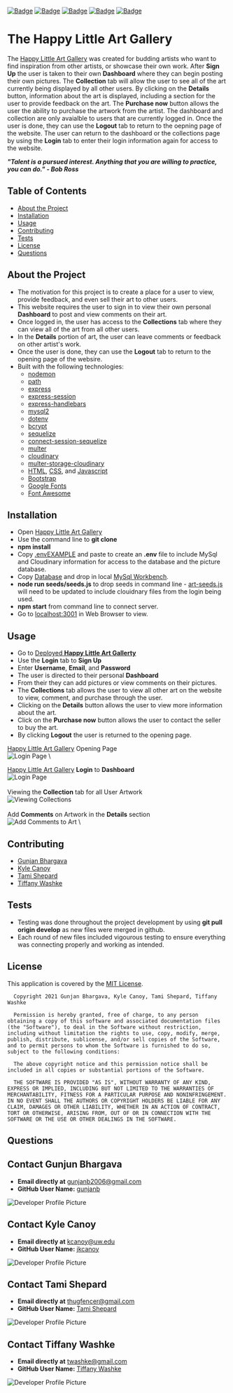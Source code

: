 [![Badge](https://img.shields.io/badge/GitHub-gunjanb-orange?style=flat-square&logo=appveyor)](https://github.com/gunjanb)
[![Badge](https://img.shields.io/badge/GitHub-jkcanoy-yellow?style=flat-square&logo=appveyor)](https://github.com/jkcanoy)
[![Badge](https://img.shields.io/badge/GitHub-FettBoba-green?style=flat-square&logo=appveyor)](https://github.com/Fett-Boba)
[![Badge](https://img.shields.io/badge/GitHub-twashke-blueviolet?style=flat-square&logo=appveyor)](https://github.com/twashke) [![Badge](https://img.shields.io/badge/License-MIT-blue)](https://opensource.org/licenses/MIT)

# The Happy Little Art Gallery

The [Happy Little Art Gallery](https://happylittleartgallery072021.herokuapp.com/) was created for budding artists who want to find inspiration from other artists, or showcase their own work. After **Sign Up** the user is taken to their own **Dashboard** where they can begin posting their own pictures. The **Collection** tab will allow the user to see all of the art currently being displayed by all other users. By clicking on the **Details** button, information about the art is displayed, including a section for the user to provide feedback on the art. The **Purchase now** button allows the user the ability to purchase the artwork from the artist. The dashboard and collection are only avaialble to users that are currently logged in. Once the user is done, they can use the **Logout** tab to return to the oepning page of the website. The user can return to the dashboard or the collections page by using the **Login** tab to enter their login information again for access to the website.

**_"Talent is a pursued interest. Anything that you are willing to practice, you can do." - Bob Ross_**

## Table of Contents

- [About the Project](#about-the-project)
- [Installation](#installation)
- [Usage](#usage)
- [Contributing](#contributing)
- [Tests](#tests)
- [License](#license)
- [Questions](#questions)

## About the Project

- The motivation for this project is to create a place for a user to view, provide feedback, and even sell their art to other users.
- This website requires the user to sign in to view their own personal **Dashboard** to post and view comments on their art.
- Once logged in, the user has access to the **Collections** tab where they can view all of the art from all other users.
- In the **Details** portion of art, the user can leave comments or feedback on other artist's work.
- Once the user is done, they can use the **Logout** tab to return to the opening page of the websire.
- Built with the following technologies:
  - [nodemon](https://www.npmjs.com/package/nodemon)
  - [path](https://www.npmjs.com/package/path)
  - [express](https://www.npmjs.com/package/express)
  - [express-session](https://www.npmjs.com/package/express-session)
  - [express-handlebars](https://www.npmjs.com/package/express-handlebars)
  - [mysql2](https://www.npmjs.com/package/mysql2)
  - [dotenv](https://www.npmjs.com/package/dotenv)
  - [bcrypt](https://www.npmjs.com/package/bcrypt)
  - [sequelize](https://www.npmjs.com/package/sequelize)
  - [connect-session-sequelize](https://www.npmjs.com/package/connect-session-sequelize)
  - [multer](https://www.npmjs.com/package/multer)
  - [cloudinary](https://www.npmjs.com/package/cloudinary)
  - [multer-storage-cloudinary](https://www.npmjs.com/package/multer-storage-cloudinary)
  - [HTML](https://www.w3schools.com/html/), [CSS](https://www.w3.org/Style/CSS/Overview.en.html), and [Javascript](https://www.javascript.com/)
  - [Bootstrap](https://getbootstrap.com/)
  - [Google Fonts](https://fonts.google.com/)
  - [Font Awesome](https://fontawesome.com/)

## Installation

- Open [Happy Little Art Gallery](https://github.com/twashke/Art-Gallery)
- Use the command line to **git clone**
- **npm install**
- Copy [.envEXAMPLE](.env.EXAMPLE) and paste to create an **.env** file to include MySql and Cloudinary information for access to the database and the picture database.
- Copy [Database](/db/schema.sql) and drop in local [MySql Workbench](https://www.mysql.com/products/workbench/).
- **node run seeds/seeds.js** to drop seeds in command line - [art-seeds.js](seeds/art-seeds.js) will need to be updated to include clouidnary files from the login being used.
- **npm start** from command line to connect server.
- Go to [localhost:3001](http://localhost:3001/) in Web Browser to view.

## Usage

- Go to [Deployed **Happy Little Art Gallerty**](https://happylittleartgallery072021.herokuapp.com/)
- Use the **Login** tab to **Sign Up**
- Enter **Username**, **Email**, and **Password**
- The user is directed to their personal **Dashboard**
- From their they can add pictures or view comments on their pictures.
- The **Collections** tab allows the user to view all other art on the website to view, comment, and purchase through the user.
- Clicking on the **Details** button allows the user to view more information about the art.
- Click on the **Purchase now** button allows the user to contact the seller to buy the art.
- By clicking **Logout** the user is returned to the opening page.

[Happy Little Art Gallery](https://happylittleartgallery072021.herokuapp.com/) Opening Page \
![Login Page](public/images/opening-page.gif) \

[Happy Little Art Gallery](https://happylittleartgallery072021.herokuapp.com/) **Login** to **Dashboard** \
![Login Page](public/images/dashboard-view.gif) \
\
Viewing the **Collection** tab for all User Artwork \
![Viewing Collections](public/images/collection-tab.gif) \
\
Add **Comments** on Artwork in the **Details** section \
![Add Comments to Art](public/images/add-comment-details.gif) \

## Contributing

- [Gunjan Bhargava](#Contact-Gunjun-Bhargava)
- [Kyle Canoy](#Contact-Kyle-Canoy)
- [Tami Shepard](#Contact-Tami-Shepard)
- [Tiffany Washke](#Contact-Tiffany-Washke)

## Tests

- Testing was done throughout the project development by using **git pull origin develop** as new files were merged in github.
- Each round of new files included vigourous testing to ensure everything was connecting properly and working as intended.

## License

This application is covered by the [MIT License](https://opensource.org/licenses/MIT).

      Copyright 2021 Gunjan Bhargava, Kyle Canoy, Tami Shepard, Tiffany Washke

      Permission is hereby granted, free of charge, to any person obtaining a copy of this software and associated documentation files (the "Software"), to deal in the Software without restriction, including without limitation the rights to use, copy, modify, merge, publish, distribute, sublicense, and/or sell copies of the Software, and to permit persons to whom the Software is furnished to do so, subject to the following conditions:

      The above copyright notice and this permission notice shall be included in all copies or substantial portions of the Software.

      THE SOFTWARE IS PROVIDED "AS IS", WITHOUT WARRANTY OF ANY KIND, EXPRESS OR IMPLIED, INCLUDING BUT NOT LIMITED TO THE WARRANTIES OF MERCHANTABILITY, FITNESS FOR A PARTICULAR PURPOSE AND NONINFRINGEMENT. IN NO EVENT SHALL THE AUTHORS OR COPYRIGHT HOLDERS BE LIABLE FOR ANY CLAIM, DAMAGES OR OTHER LIABILITY, WHETHER IN AN ACTION OF CONTRACT, TORT OR OTHERWISE, ARISING FROM, OUT OF OR IN CONNECTION WITH THE SOFTWARE OR THE USE OR OTHER DEALINGS IN THE SOFTWARE.

## Questions

## **Contact Gunjun Bhargava**

- **Email directly at** gunjanb2006@gmail.com
- **GitHub User Name:** [gunjanb](https://github.com/gunjanb)

![Developer Profile Picture](https://avatars.githubusercontent.com/u/13214814?v=4)

## **Contact Kyle Canoy**

- **Email directly at** kcanoy@uw.edu
- **GitHub User Name:** [jkcanoy](https://github.com/jkcanoy)

![Developer Profile Picture](https://avatars.githubusercontent.com/u/78453584?v=4)

## **Contact Tami Shepard**

- **Email directly at** thugfencer@gmail.com
- **GitHub User Name:** [Tami Shepard](https://github.com/Fett-Boba)

![Developer Profile Picture](https://avatars.githubusercontent.com/u/80312113?v=4)

## **Contact Tiffany Washke**

- **Email directly at** twashke@gmail.com
- **GitHub User Name:** [Tiffany Washke](https://github.com/twashke)

![Developer Profile Picture](https://avatars.githubusercontent.com/u/79234530?v=4)
